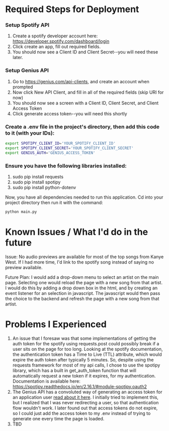 # Required Steps for Deployment
### Setup Spotify API
1. Create a spotify developer account here: https://developer.spotify.com/dashboard/login
2. Click create an app, fill out required fields.
3. You should now see a Client ID and Client Secret--you will need these later.

### Setup Genius API
1. Go to https://genius.com/api-clients, and create an account when prompted
2. Now click New API Client, and fill in all of the required fields (skip URI for now)
3. You should now see a screen with a Client ID, Client Secret, and Client Access Token
4. Click generate access token--you will need this shortly

### Create a .env file in the project's directory, then add this code to it (with your IDs):
```bash
export SPOTIPY_CLIENT_ID='YOUR_SPOTIFY_CLIENT_ID'
export SPOTIPY_CLIENT_SECRET='YOUR_SPOTIFY_CLIENT_SECRET'
export GENIUS_AUTH='GENIUS_ACCESS_TOKEN'
```

### Ensure you have the following libraries installed:
1. sudo pip install requests
2. sudo pip install spotipy
3. sudo pip install python-dotenv

Now, you have all dependencies needed to run this application. Cd into your project directory then run it with the command:
```bash
python main.py
```

# Known Issues / What I'd do in the future
Issue: No audio previews are available for most of the top songs from Kanye West. If I had more time, I'd link to the spotify song instead of saying no preview available.

Future Plan: I would add a drop-down menu to select an artist on the main page. Selecting one would reload the page with a new song from that artist. I would do this by adding a drop down box in the html, and by creating an event listener for an selection in javascript. The javascript would then pass the choice to the backend and refresh the page with a new song from that artist.

# Problems I Experienced
1. An issue that I foresaw was that some implementations of getting the auth token for the spotify using requests.post could possibly break if a user sits on the page for too long. Looking at the spotify documentation, the authentication token has a Time to Live (TTL) attribute, which would expire the auth token after typically 5 minutes. So, despite using the requests framework for most of my api calls, I chose to use the spotipy library, which has a built in get_auth_token function that will automatically request a new token if it expires, for my authentication. Documentation is available here: https://spotipy.readthedocs.io/en/2.16.1/#module-spotipy.oauth2
2. The Genius API has a convoluted way of generating an access token for an application user [read about it here](https://docs.genius.com/#/authentication-h1 "Genius API"). I initially tried to implement this, but I realized that I was never redirecting a user, so that authentication flow wouldn't work. I later found out that access tokens do not expire, so I could just add the access token to my .env instead of trying to generate one every time the page is loaded.
3. TBD
